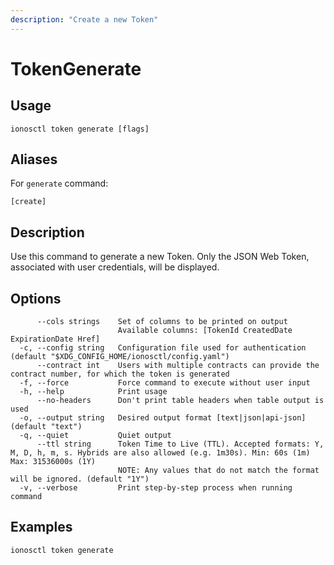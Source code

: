 ```yaml
---
description: "Create a new Token"
---
```


# TokenGenerate

## Usage

```text
ionosctl token generate [flags]
```

## Aliases

For `generate` command:

```text
[create]
```

## Description

Use this command to generate a new Token. Only the JSON Web Token, associated with user credentials, will be displayed.

## Options

```text
      --cols strings    Set of columns to be printed on output 
                        Available columns: [TokenId CreatedDate ExpirationDate Href]
  -c, --config string   Configuration file used for authentication (default "$XDG_CONFIG_HOME/ionosctl/config.yaml")
      --contract int    Users with multiple contracts can provide the contract number, for which the token is generated
  -f, --force           Force command to execute without user input
  -h, --help            Print usage
      --no-headers      Don't print table headers when table output is used
  -o, --output string   Desired output format [text|json|api-json] (default "text")
  -q, --quiet           Quiet output
      --ttl string      Token Time to Live (TTL). Accepted formats: Y, M, D, h, m, s. Hybrids are also allowed (e.g. 1m30s). Min: 60s (1m) Max: 31536000s (1Y)
                        NOTE: Any values that do not match the format will be ignored. (default "1Y")
  -v, --verbose         Print step-by-step process when running command
```

## Examples

```text
ionosctl token generate
```

